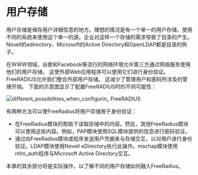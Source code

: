 # 用户存储

用户存储是保存用户详细信息的地方。理想的情况是有一个单一的用户存储，使用不同的系统来使用这个单一的源。企业对这样一个存储的需求导致了目录的产生。Novell的edirectory、Microsoft的Active Directory和OpenLDAP都是目录的例子。

在WWW领域，谷歌和Facebook等流行的网络环境允许第三方通过网络服务使用他们的用户存储。 这使外部Web应用程序可以使用它们进行身份验证。
FreeRADIUS允许我们整合外部用户存储。 这减少了管理用户和密码所涉及的管理开销。 下面的示意图显示了配置FreeRADIUS时的不同可能性：

![diﬀerent_possibilities_when_configurin_ FreeRADIUS](https://github.com/lsqms/FreeRADIUS/blob/master/image/ch05/di%EF%AC%80erent_possibilities_when_configurin_%20FreeRADIUS.PNG?raw=true)

有两种方法可以使FreeRadius将用户存储用于身份验证：

+ 在FreeRadius模块的帮助下读取存储中的内容。然后，其他FreeRadius模块可以使用这些内容。例如，PAP模块使用SQL模块提供的信息进行密码验证。
+ 通过向FreeRadius模块或程序发送用户凭据来与存储交互，以对用户进行身份验证。LDAP模块使用Novell eDirectory执行此操作。mschap模块使用ntlm_auth程序与Microsoft Active Directory交互。

本章的其余部分将是实际操作，以了解不同的用户存储如何融入FreeRadius。